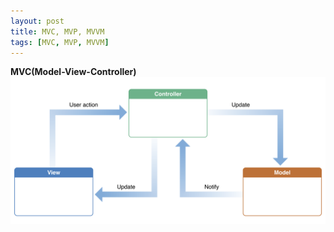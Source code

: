 ```yaml
---
layout: post
title: MVC, MVP, MVVM
tags: [MVC, MVP, MVVM]
---
```

**MVC(Model-View-Controller)**
![MVC](/assets/img/MVC.png)

